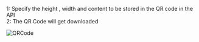 1: Specify the height , width and content to be stored in the QR code in the API<br>
2: The QR Code will get downloaded<br>

![QRCode](https://github.com/user-attachments/assets/b74000bf-e77c-4e30-bf0a-e503c049eba3)<br>



